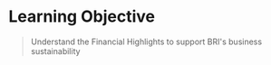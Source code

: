 # Learning Objective
> Understand the Financial Highlights to support BRI's business sustainability
